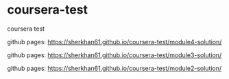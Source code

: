 # coursera-test
coursera test

github pages: https://sherkhan61.github.io/coursera-test/module4-solution/


github pages: https://sherkhan61.github.io/coursera-test/module3-solution/


github pages: https://sherkhan61.github.io/coursera-test/module2-solution/
